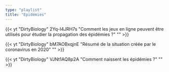 ```yaml
---
type: "playlist"
title: "Epidémies"
---
```



{{< yt "DirtyBiology" 2Yq-I4JRH7s "Comment les jeux en ligne peuvent être utilisés pour étudier la propagation des épidémies ?" "" >}}

{{< yt "DirtyBiology" bM7AOBxqjnE "Résumé de la situation créée par le coronavirus en 2020" "" >}}

{{< yt "DirtyBiology" VJNt1AQ8p2A "Comment naissent les épidémies ?" "" >}}
